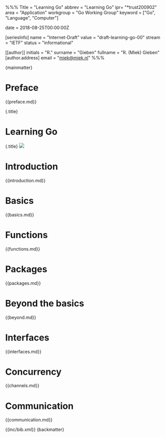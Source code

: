 %%%
Title = "Learning Go"
abbrev = "Learning Go"
ipr= "*trust200902"
area = "Application"
workgroup = "Go Working Group"
keyword = ["Go", "Language", "Computer"]

date = 2018-08-25T00:00:00Z

[seriesInfo]
name = "Internet-Draft"
value = "draft-learning-go-00"
stream = "IETF"
status = "informational"

[[author]]
initials = "R."
surname  = "Gieben"
fullname = "R. (Miek) Gieben"
  [author.address]
  email = "miek@miek.nl"
%%%

{mainmatter}


# Preface
{{preface.md}}


{.title}
# Learning Go
<!-- this .title does not work, sets attribute on <p> -->
{.title}
![](fig/bumper-inverse.png)


# Introduction
{{introduction.md}}


# Basics
{{basics.md}}


# Functions
{{functions.md}}


# Packages
{{packages.md}}


# Beyond the basics
{{beyond.md}}


# Interfaces
{{interfaces.md}}


# Concurrency
{{channels.md}}


# Communication
{{communication.md}}


{{inc/bib.xml}}
{backmatter}
